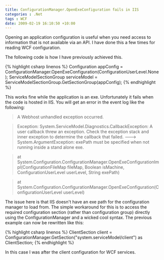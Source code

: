 ```yaml
---
title: ConfigurationManager.OpenExeConfiguration fails in IIS
categories : .Net
tags : WCF
date: 2009-02-19 16:10:50 +10:00
---
```


Opening an application configuration is useful when you need access to information that is not available via an API. I have done this a few times for reading WCF configuration. 

The following code is how I have previously achieved this.

{% highlight csharp linenos %}
Configuration appConfig = ConfigurationManager.OpenExeConfiguration(ConfigurationUserLevel.None);
ServiceModelSectionGroup serviceModel = ServiceModelSectionGroup.GetSectionGroup(appConfig);
{% endhighlight %}

This works fine while the application is an exe. Unfortunately it fails when the code is hosted in IIS. You will get an error in the event log like the following:

> A Webhost unhandled exception occurred. 
            
> Exception: System.ServiceModel.Diagnostics.CallbackException: A user callback threw an exception.  Check the exception stack and inner exception to determine the callback that failed. ---&gt; System.ArgumentException: exePath must be specified when not running inside a stand alone exe. 
    
            
>    at System.Configuration.ConfigurationManager.OpenExeConfigurationImpl(ConfigurationFileMap fileMap, Boolean isMachine, ConfigurationUserLevel userLevel, String exePath) 
    
            
>    at System.Configuration.ConfigurationManager.OpenExeConfiguration(ConfigurationUserLevel userLevel)

The issue here is that IIS doesn't have an exe path for the configuration manager to load from. The simple workaround for this is to access the required configuration section (rather than configuration group) directly using the ConfigurationManager and a wicked cool syntax. The previous example can now be rewritten like this:

{% highlight csharp linenos %}
        ClientSection client = ConfigurationManager.GetSection("system.serviceModel/client") as ClientSection;
{% endhighlight %}

In this case I was after the client configuration for WCF services.



